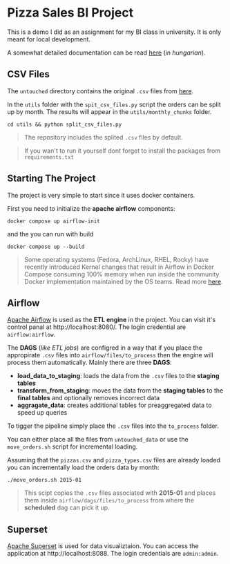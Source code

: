 # Pizza Sales BI Project

This is a demo I did as an assignment for my BI class in university. It is only meant for local development.

A somewhat detailed documentation can be read [here](docs/DOCUMENTATION.md) (_in hungarian_).

## CSV Files

The `untouched` directory contains the original `.csv` files from [here](https://www.kaggle.com/datasets/mysarahmadbhat/pizza-place-sales).

In the `utils` folder with the `spit_csv_files.py` script the orders can be
split up by month. The results will appear in the `utils/monthly_chunks` folder.

```
cd utils && python split_csv_files.py
```

> The repository includes the splited `.csv` files by default.

> If you wan't to run it yourself dont forget to install the packages from `requirements.txt`

## Starting The Project

The project is very simple to start since it uses docker containers.

First you need to initialize the **apache airflow** components:

```
docker compose up airflow-init
```

and the you can run with build

```
docker compose up --build
```

> Some operating systems (Fedora, ArchLinux, RHEL, Rocky) have recently introduced Kernel changes that result in Airflow in Docker Compose consuming 100% memory when run inside the community Docker implementation maintained by the OS teams. Read more [here](https://airflow.apache.org/docs/apache-airflow/stable/howto/docker-compose/index.html).

## Airflow

[Apache Airflow](https://airflow.apache.org/) is used as the **ETL engine** in
the project. You can visit it's control panal at http://localhost:8080/.
The login credential are `airflow:airflow`.

The **DAGS** (_like ETL jobs_) are configred in a way that if you place the
appropirate `.csv` files into `airflow/files/to_process` then the engine will
process them automatically. Mainly there are three **DAGS**:

* **load_data_to_staging**: loads the data from the `.csv` files to the **staging tables**
* **transform_from_staging**: moves the data from the **staging tables** to the **final tables** and optionally removes incorrect data
* **aggragate_data**: creates additional tables for preaggregated data to speed up queries

To tigger the pipeline simply place the `.csv` files into the `to_process` folder.

You can either place all the files from `untouched_data` or use the `move_orders.sh` script for incremental
loading.

Assuming that the `pizzas.csv` and `pizza_types.csv` files are already loaded you can incrementally load the orders data by month:

```
./move_orders.sh 2015-01
```

> This scipt copies the `.csv` files associated with **2015-01** and places
> them inside `airflow/dags/files/to_process` from where the **scheduled** dag
> can pick it up.

## Superset

[Apache Superset](https://superset.apache.org/) is used for data visualiztaion.
You can access the application at http://localhost:8088.
The login credentials are `admin:admin`.